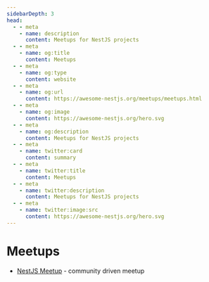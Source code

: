 ```yaml
---
sidebarDepth: 3
head:
  - - meta
    - name: description
      content: Meetups for NestJS projects
  - - meta
    - name: og:title
      content: Meetups
  - - meta
    - name: og:type
      content: website
  - - meta
    - name: og:url
      content: https://awesome-nestjs.org/meetups/meetups.html
  - - meta
    - name: og:image
      content: https://awesome-nestjs.org/hero.svg
  - - meta
    - name: og:description
      content: Meetups for NestJS projects
  - - meta
    - name: twitter:card
      content: summary
  - - meta
    - name: twitter:title
      content: Meetups
  - - meta
    - name: twitter:description
      content: Meetups for NestJS projects
  - - meta
    - name: twitter:image:src
      content: https://awesome-nestjs.org/hero.svg
---
```


# Meetups

- [NestJS Meetup](https://www.meetup.com/nestjs-meetup/) - community driven meetup
